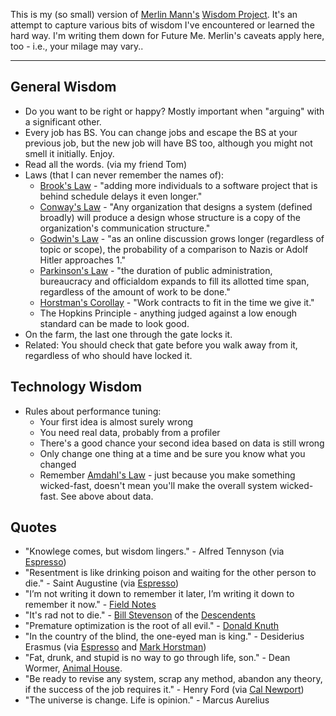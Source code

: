 This is my (so small) version of
[Merlin Mann's](http://hotdogsladies.omg.lol/)
[Wisdom Project](https://github.com/merlinmann/wisdom/blob/master/wisdom.md).
It's an attempt to capture various bits of wisdom I've encountered or
learned the hard way. I'm writing them down for Future Me.
Merlin's caveats apply here, too - i.e., your milage may vary..

---

## General Wisdom
- Do you want to be right or happy? Mostly important when "arguing" with a
  significant other.
- Every job has BS. You can change jobs and escape the BS at your previous
  job, but the new job will have BS too, although you might not smell it
  initially. Enjoy.
- Read all the words. (via my friend Tom)
- Laws (that I can never remember the names of):
  - [Brook's Law](https://en.wikipedia.org/wiki/Brooks%27s_law) - "adding
    more individuals to a software project that is behind schedule delays it
    even longer."
  - [Conway's Law](https://en.wikipedia.org/wiki/Conway's_law) -
    "Any organization that designs a system (defined broadly)
    will produce a design whose structure is a copy of the organization's
    communication structure."
  - [Godwin's Law](https://en.wikipedia.org/wiki/Godwin%27s_law) -
    "as an online discussion grows longer (regardless of topic or scope),
    the probability of a comparison to Nazis or Adolf Hitler approaches 1."
  - [Parkinson's Law](https://en.wikipedia.org/wiki/Parkinson%27s_law) -
    "the duration of public administration, bureaucracy and officialdom
    expands to fill its allotted time span, regardless of the amount of work
    to be done."
  - [Horstman's Corollay](https://en.wikipedia.org/wiki/Parkinson%27s_law#Corollaries) -
    "Work contracts to fit in the time we give it."
  - The Hopkins Principle - anything judged against a low enough standard
    can be made to look good.
- On the farm, the last one through the gate locks it.
- Related: You should check that gate before you walk away from it,
  regardless of who should have locked it.

## Technology Wisdom
- Rules about performance tuning:
  - Your first idea is almost surely wrong
  - You need real data, probably from a profiler
  - There's a good chance your second idea based on data is still wrong
  - Only change one thing at a time and be sure you know what you changed
  - Remember [Amdahl's Law](https://en.wikipedia.org/wiki/Amdahl's_law) -
    just because you make something wicked-fast, doesn't mean you'll make
    the overall system wicked-fast. See above about data.

## Quotes
- "Knowlege comes, but wisdom lingers." - Alfred Tennyson
(via [Espresso](https://myaccount.economist.com/s/article/what-is-the-economist-espresso))
- "Resentment is like drinking poison and waiting for the other person to
  die." - Saint Augustine
  (via [Espresso](https://myaccount.economist.com/s/article/what-is-the-economist-espresso))
- "I’m not writing it down to remember it later, I’m writing it down to remember it now." -
  [Field Notes](https://fieldnotesbrand.com)
- "It's rad not to die." -
  [Bill Stevenson](https://en.wikipedia.org/wiki/Bill_Stevenson_(musician)) of the
  [Descendents](https://en.wikipedia.org/wiki/Descendents)
- "Premature optimization is the root of all evil." -
  [Donald Knuth](https://wiki.c2.com/?PrematureOptimization=)
- "In the country of the blind, the one-eyed man is king." - Desiderius Erasmus
  (via [Espresso](https://myaccount.economist.com/s/article/what-is-the-economist-espresso) 
  and [Mark Horstman](https://en.wikipedia.org/wiki/Manager_Tools_Podcast))
- "Fat, drunk, and stupid is no way to go through life, son." - Dean Wormer,
  [Animal House](https://en.wikipedia.org/wiki/Animal_House).
- "Be ready to revise any system, scrap any method, abandon any theory, if
  the success of the job requires it." - Henry Ford
  (via [Cal Newport](https://www.newyorker.com/culture/office-space/solving-the-productivity-paradox))
- "The universe is change. Life is opinion." - Marcus Aurelius
